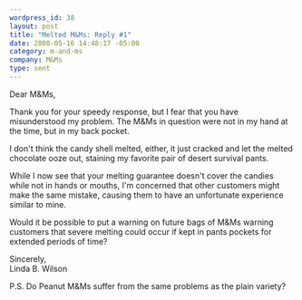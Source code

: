 ```yaml
--- 
wordpress_id: 38
layout: post
title: "Melted M&Ms: Reply #1"
date: 2008-05-16 14:48:17 -05:00
category: m-and-ms
company: M&Ms
type: sent
---
```

Dear M&Ms,

Thank you for your speedy response, but I fear that you have misunderstood my problem.  The M&Ms in question were not in my hand at the time, but in my back pocket.

I don't think the candy shell melted, either, it just cracked and let the melted chocolate ooze out, staining my favorite pair of desert survival pants.

While I now see that your melting guarantee doesn't cover the candies while not in hands or mouths, I'm concerned that other customers might make the same mistake, causing them to have an unfortunate experience similar to mine. 

Would it be possible to put a warning on future bags of M&Ms warning customers that severe melting could occur if kept in pants pockets for extended periods of time?

Sincerely,  
Linda B. Wilson

P.S. Do Peanut M&Ms suffer from the same problems as the plain variety?
